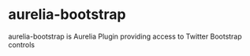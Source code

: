 # aurelia-bootstrap
aurelia-bootstrap is Aurelia Plugin providing access to Twitter Bootstrap controls
